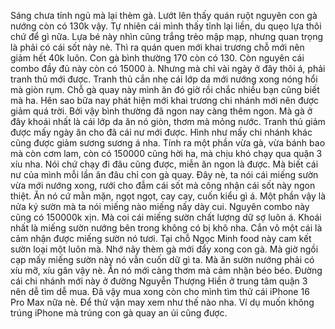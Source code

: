 Sáng chưa tỉnh ngủ mà lại thèm gà. Lướt lên thấy quán ruột nguyên con gà nướng còn có 130k vậy. Tự nhiên cái mình thấy tỉnh lại liền, du quẹo lựa thôi chứ để gì nữa. Lựa bé này nhìn cũng trắng trẻo mập mạp, nhưng quan trọng là phải có cái sốt này nè. Thì ra quán quen mới khai trương chỗ mới nên giảm hết 40k luôn. Con gà bình thường 170 còn có 130. Còn nguyên cái combo đầy đủ này còn có 15000 à. Nhưng mà chỉ vài ngày ở đây thôi á, phải tranh thủ mới được. Tranh thủ cắn nhẹ cái lớp da mới nướng xong nóng hổi mà giòn rụm. Chỗ gà quay này mình ăn đó giờ rồi chắc nhiều bạn cũng biết mà ha. Hên sao bữa nay phát hiện mới khai trương chi nhánh mới nên được giảm quá trời. Bởi vậy bình thường đã ngon nay càng thêm ngon. Mà gà ở đây khoái nhất là cái lớp da ăn nó giòn, thơm mà mỏng nước. Tranh thủ giảm được mấy ngày ăn cho đã cái nư mới được. Hình như mấy chi nhánh khác cũng được giảm sương sương á nha. Tính ra một phần vừa gà, vừa bánh bao mà còn cơm lam, còn có 150000 cũng hời ha, mà chịu khó chạy qua quận 3 xíu nha. Nói chứ chạy đi đâu cũng được, miễn ăn ngon là được. Mà biết cái nư của mình mỗi lần ăn đâu chỉ con gà quay. Đây nè, ta nói cái miếng sườn vừa mới nướng xong, rưới cho đẫm cái sốt mà công nhận cái sốt này ngon thiệt. Ăn nó cứ mằn mặn, ngọt ngọt, cay cay, cuốn kiểu gì á. Một phần vậy là nửa ký sườn mà ta nói miếng nào miếng nấy dày cui. Nguyên combo này cũng có 150000k xịn. Mà coi cái miếng sườn chất lượng dữ sợ luôn á. Khoái nhất là miếng sườn nướng bên trong không có bị khô nha. Cắn vô một cái là cảm nhận được miếng sườn nó tươi. Tại chỗ Ngọc Minh food này cam kết sườn loại một luôn mà. Nhớ nãy thèm gà mới đẩy xong con gà. Mà giờ ngồi cạp mấy miếng sườn này nó vẫn cuốn dữ gì ta. Mà ăn sườn nướng phải có xíu mỡ, xíu gân vậy nè. Ăn nó mới càng thơm mà cảm nhận béo béo. Đường cái chi nhánh mới này ở đường Nguyễn Thượng Hiền ở trung tâm quận 3 nên dễ tìm dễ mua. Đã vậy mua xong còn cho mình tìm thử cái iPhone 16 Pro Max nữa nè. Để thử vận may xem như thế nào nha. Ví dụ muốn không trúng iPhone mà trúng con gà quay an ủi cũng được.